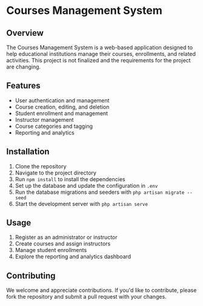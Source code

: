 # Courses Management System

## Overview

The Courses Management System is a web-based application designed to help educational institutions manage their courses, enrollments, and related activities. This project is not finalized and the requirements for the project are changing.

## Features

-   User authentication and management
-   Course creation, editing, and deletion
-   Student enrollment and management
-   Instructor management
-   Course categories and tagging
-   Reporting and analytics

## Installation

1. Clone the repository
2. Navigate to the project directory
3. Run `npm install` to install the dependencies
4. Set up the database and update the configuration in `.env`
5. Run the database migrations and seeders with `php artisan migrate --seed`
6. Start the development server with `php artisan serve`

## Usage

1. Register as an administrator or instructor
2. Create courses and assign instructors
3. Manage student enrollments
4. Explore the reporting and analytics dashboard

## Contributing

We welcome and appreciate contributions. If you'd like to contribute, please fork the repository and submit a pull request with your changes.
